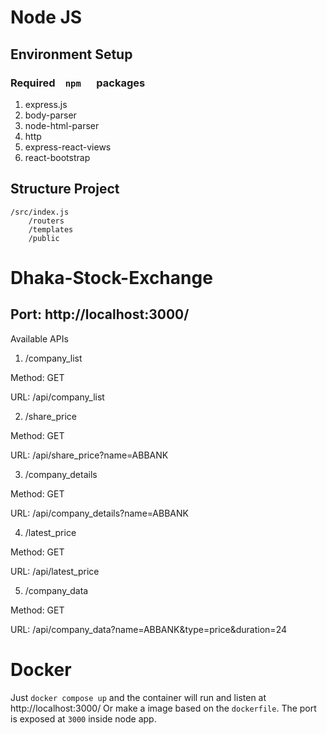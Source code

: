 # Node JS

## Environment Setup

### Required ` `  `npm `  ` ` packages

1. express.js
2. body-parser
3. node-html-parser
4. http
5. express-react-views 
6. react-bootstrap

## Structure Project

``` 
/src/index.js
    /routers
    /templates
    /public
```

# Dhaka-Stock-Exchange

## Port: http://localhost:3000/

Available APIs

1. /company_list

Method: GET

URL: /api/company_list

2. /share_price

Method: GET

URL: /api/share_price?name=ABBANK

3. /company_details

Method: GET

URL: /api/company_details?name=ABBANK

4. /latest_price

Method: GET

URL: /api/latest_price

5. /company_data

Method: GET

URL: /api/company_data?name=ABBANK&type=price&duration=24


# Docker

Just  ```docker compose up``` and the container will run and listen at http://localhost:3000/
Or make a image based on the ```dockerfile```. The port is exposed at ```3000``` inside node app.
